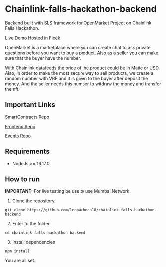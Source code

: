 # Chainlink-falls-hackathon-backend

Backend built with SLS framework for OpenMarket Project on Chainlink Falls Hackathon.

[Live Demo Hosted in Fleek](https://open-market-chainlink-falls-hackathon.on.fleek.co/#/)

OpenMarket is a marketplace where you can create chat to ask private questions before you want to buy a product. Also as a seller you can make sure that the buyer have the number.

With Chainlink datafeeds the price of the product could be in Matic or USD. Also, in order to make the most secure way to sell products, we create a random number with VRF and it is given to the buyer after deposit the money. And the seller needs this number to witdraw the money and transfer the nft.


## Important Links

[SmartContracts Repo](https://github.com/leopacheco18/chainlink-falls-hackathon-smart-contract)


[Frontend Repo](https://github.com/leopacheco18/chainlink-falls-hackathon-frontend-)


[Events Repo](https://github.com/leopacheco18/chainlink-falls-hackathon-events)


## Requirements

* NodeJs >= 16.17.0

## How to run

**IMPORTANT:** For live testing be use to use Mumbai Network.

1. Clone the repository.

`git clone https://github.com/leopacheco18/chainlink-falls-hackathon-backend`


2. Enter to the folder.

`cd chainlink-falls-hackathon-backend`


3. Install dependencies

`npm install`

You are all set.
